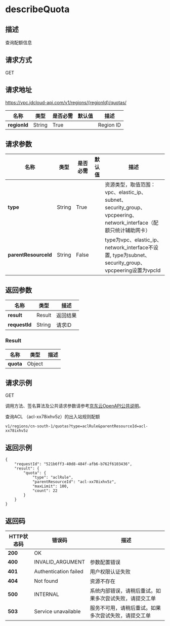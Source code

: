 # describeQuota


## 描述
查询配额信息

## 请求方式
GET

## 请求地址
https://vpc.jdcloud-api.com/v1/regions/{regionId}/quotas/

|名称|类型|是否必需|默认值|描述|
|---|---|---|---|---|
|**regionId**|String|True| |Region ID|

## 请求参数
|名称|类型|是否必需|默认值|描述|
|---|---|---|---|---|
|**type**|String|True| |资源类型，取值范围：vpc、elastic_ip、subnet、security_group、vpcpeering、network_interface（配额只统计辅助网卡）|
|**parentResourceId**|String|False| |type为vpc、elastic_ip、network_interface不设置, type为subnet、security_group、vpcpeering设置为vpcId|


## 返回参数
|名称|类型|描述|
|---|---|---|
|**result**|Result|返回结果|
|**requestId**|String|请求ID|

### Result
|名称|类型|描述|
|---|---|---|
|**quota**|Object| |

## 请求示例

GET

调用方法、签名算法及公共请求参数请参考[京东云OpenAPI公共说明](https://docs.jdcloud.com/common-declaration/api/introduction)。

查询ACL （acl-xx78ixhv5z）的出入站规则配额

```
v1/regions/cn-south-1/quotas?type=aclRule&parentResourceId=acl-xx78ixhv5z

```

## 返回示例

```
{
    "requestId": "521b6ff3-40d8-484f-afb6-b762f6103436",
    "result": {
        "quota": {
            "type": "aclRule",
            "parentResourceId": "acl-xx78ixhv5z",
            "maxLimit": 100,
            "count": 22
        }
    }
}
```




## 返回码
| HTTP状态码 | 错误码                | 描述                                                   |
| ---------- | --------------------- | ------------------------------------------------------ |
| **200**    | OK                    |                                                        |
| **400**    | INVALID_ARGUMENT      | 参数配置错误                                           |
| **401**    | Authentication failed | 用户权限认证失败                                       |
| **404**    | Not found             | 资源不存在                                             |
| **500**    | INTERNAL              | 系统内部错误，请稍后重试。如果多次尝试失败，请提交工单 |
| **503**    | Service unavailable   | 服务不可用，请稍后重试。如果多次尝试失败，请提交工单   |
